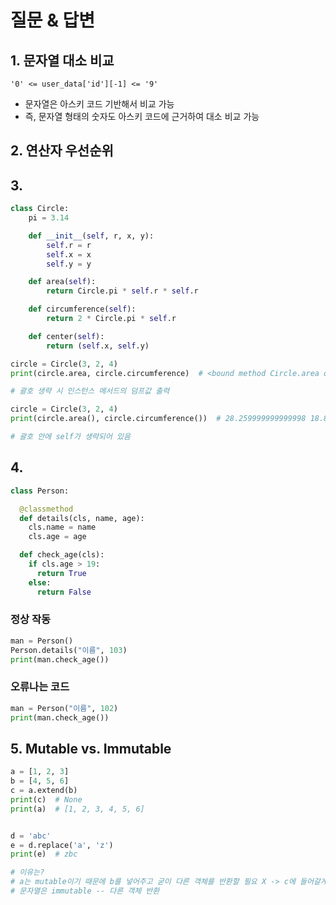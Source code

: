 # 질문 & 답변


## 1. 문자열 대소 비교
`'0' <= user_data['id'][-1] <= '9'`
- 문자열은 아스키 코드 기반해서 비교 가능
- 즉, 문자열 형태의 숫자도 아스키 코드에 근거하여 대소 비교 가능

## 2. 연산자 우선순위


## 3.
``` python
class Circle:
    pi = 3.14

    def __init__(self, r, x, y):
        self.r = r
        self.x = x
        self.y = y

    def area(self):
        return Circle.pi * self.r * self.r

    def circumference(self):
        return 2 * Circle.pi * self.r

    def center(self):
        return (self.x, self.y)
```

``` python
circle = Circle(3, 2, 4)
print(circle.area, circle.circumference)  # <bound method Circle.area of <__main__.Circle object at 0x000002302B6C6D60>> <bound method Circle.circumference of <__main__.Circle object at 0x000002302B6C6D60>>

# 괄호 생략 시 인스턴스 메서드의 덤프값 출력
```

``` python
circle = Circle(3, 2, 4)
print(circle.area(), circle.circumference())  # 28.259999999999998 18.84

# 괄호 안에 self가 생략되어 있음
```


## 4.
``` python
class Person:

  @classmethod
  def details(cls, name, age):
    cls.name = name
    cls.age = age

  def check_age(cls):
    if cls.age > 19:
      return True
    else:
      return False
```

### 정상 작동
``` python
man = Person()
Person.details("이름", 103)
print(man.check_age())
```

### 오류나는 코드
``` python
man = Person("이름", 102)
print(man.check_age())
```

## 5. Mutable vs. Immutable
``` python
a = [1, 2, 3]
b = [4, 5, 6]
c = a.extend(b)
print(c)  # None
print(a)  # [1, 2, 3, 4, 5, 6]


d = 'abc'
e = d.replace('a', 'z')
print(e)  # zbc

# 이유는?
# a는 mutable이기 때문에 b를 넣어주고 굳이 다른 객체를 반환할 필요 X -> c에 들어갈게 없음
# 문자열은 immutable -- 다른 객체 반환
```